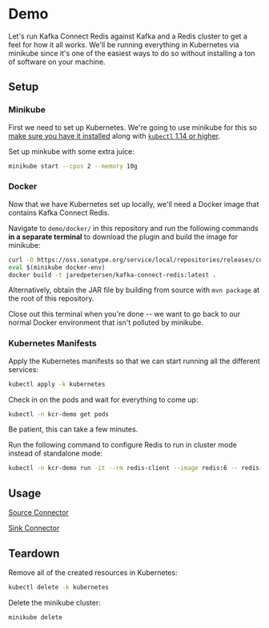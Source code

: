 # Demo
Let's run Kafka Connect Redis against Kafka and a Redis cluster to get a feel for how it all works. We'll be running everything in Kubernetes via minikube since it's one of the easiest ways to do so without installing a ton of software on your machine.

## Setup
### Minikube
First we need to set up Kubernetes. We're going to use minikube for this so [make sure you have it installed](https://minikube.sigs.k8s.io/docs/start/) along with [`kubectl` 1.14 or higher](https://kubernetes.io/docs/tasks/tools/install-kubectl/).

Set up minkube with some extra juice:
```bash
minikube start --cpus 2 --memory 10g
```

### Docker
Now that we have Kubernetes set up locally, we'll need a Docker image that contains Kafka Connect Redis.

Navigate to `demo/docker/` in this repository and run the following commands **in a separate terminal** to download the plugin and build the image for minikube:
```bash
curl -O https://oss.sonatype.org/service/local/repositories/releases/content/io/github/jaredpetersen/kafka-connect-redis/1.0.3/kafka-connect-redis-1.0.3.jar
eval $(minikube docker-env)
docker build -t jaredpetersen/kafka-connect-redis:latest .
```

Alternatively, obtain the JAR file by building from source with `mvn package` at the root of this repository.

Close out this terminal when you're done -- we want to go back to our normal Docker environment that isn't polluted by minikube.

### Kubernetes Manifests
Apply the Kubernetes manifests so that we can start running all the different services:
```bash
kubectl apply -k kubernetes
```

Check in on the pods and wait for everything to come up:
```bash
kubectl -n kcr-demo get pods
```

Be patient, this can take a few minutes.

Run the following command to configure Redis to run in cluster mode instead of standalone mode:
```bash
kubectl -n kcr-demo run -it --rm redis-client --image redis:6 -- redis-cli --pass IEPfIr0eLF7UsfwrIlzy80yUaBG258j9 --cluster create $(kubectl -n kcr-demo get pods -l app=redis-cluster -o jsonpath='{range.items[*]}{.status.podIP}:6379 ') --cluster-yes
```

## Usage
[Source Connector](SOURCE.md)

[Sink Connector](SINK.md)

## Teardown
Remove all of the created resources in Kubernetes:
```bash
kubectl delete -k kubernetes
```

Delete the minikube cluster:
```bash
minikube delete
```
